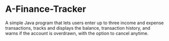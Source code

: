 # A-Finance-Tracker
A simple Java program that lets users enter up to three income and expense transactions, tracks and displays the balance, transaction history, and warns if the account is overdrawn, with the option to cancel anytime.
